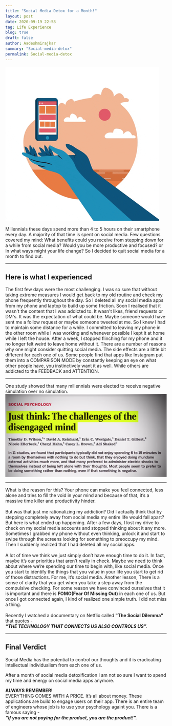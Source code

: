 ```yaml
---
title: "Social Media Detox for a Month!"
layout: post
date: 2020-09-19 22:58
tag: Life Experience
blog: true
draft: false
author: Aadeshmirajkar
summary: "Social-media-detox"
permalink: Social-media-detox
---
```


<img src="/assets/images/socialdetox.gif">

Millennials these days spend more than 4 to 5 hours on their smartphone every day. A majority of that time is spent on social media.
Few questions covered my mind: What benefits could you receive from stepping down for a while from social media? Would you be more productive and focused? or In what ways might your life change? So I decided to quit social media for a month to find out.


---

<h2>Here is what I experienced</h2>
The first few days were the most  challenging. I was so sure that without taking extreme measures I would get back to my old routine and check my phone frequently throughout the day. So I deleted all my social media apps from my phone and laptop to build up some friction. Soon I realised that it wasn't the content that I was addicted to. It wasn't likes, friend requests or DM's. It was the expectation of what could be. Maybe someone would have sent me a follow request or maybe someone tweeted at me. So I knew I had to maintain some distance for a while. I committed to leaving my phone in the other room while I was working and whenever possible I kept it at home while I left the house. After a week, I stopped flinching for my phone and it no longer felt weird to leave home without it. There are a number of reasons why one might consider quitting social media. The side effects are a little bit different for each one of us. Some people find that apps like Instagram put them into a COMPARISON MODE by constantly keeping an eye on what other people have, you instinctively want it as well. While others are addicted to the FEEDBACK and ATTENTION. 

---

One study showed that many millennials were elected to receive negative simulation over no simulation.
<img src="/assets/images/Smartphone-addict.png">

---
What is the reason for this? Your phone can make you feel connected, less alone and tries to fill the void in your mind and because of that, it’s a massive time killer and productivity hinder.
<br><br>
But was that just me rationalizing my addiction? Did I actually think that by stepping completely away from social media my entire life would fall apart? But here is what ended up happening. After a few days, I lost my drive to check on my social media accounts and stopped thinking about it any more. 
Sometimes I grabbed my phone without even thinking, unlock it and start to swipe through the screens looking for something to preoccupy my mind. Then I suddenly realized that I had deleted all my social apps.
<br><br>
A lot of time we think we just simply don’t have enough time to do it. In fact, maybe it’s our priorities that aren’t really in check. Maybe we need to think about where we’re spending our time to begin with, like social media. Once you start to identify the things that you value in your life you start to get rid of those distractions. For me, it’s social media. Another lesson, There is a sense of clarity that you get when you take a step away from the compulsive checking. For some reason we have convinced ourselves that it is important and there is <b>FOMO(Fear Of Missing Out)</b> in each one of us. But once I got connected again, I kind of realized one simple truth. I did not miss a thing.
<br><br>
Recently I watched a documentary on Netflix called <b>"The Social Dilemma"</b>
that quotes - <br>
<span class="evidence"><i><b>“THE TECHNOLOGY THAT CONNECTS US ALSO CONTROLS US”.
</b></i></span><br>

---
<h2>Final Verdict</h2>
Social Media has the potential to control our thoughts and it is eradicating intellectual individualism from each one of us.

After a month of social media detoxification I am not so sure I want to spend my time and energy on social media apps anymore.

<b>ALWAYS REMEMBER!</b><br>
EVERYTHING COMES WITH A PRICE. <b></b>It’s all about money. These applications are build to engage users on their app. There is an entire team of engineers whose job is to use your psychology againt you. There is a famous saying - <br>
<span class="evidence"><i><b>“If you are not paying for the product, you are the product!”.
</b></i></span>
 
